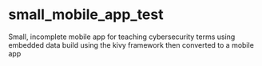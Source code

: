 # small_mobile_app_test
Small, incomplete mobile app for teaching cybersecurity terms using embedded data build using the kivy framework then converted to a mobile app
